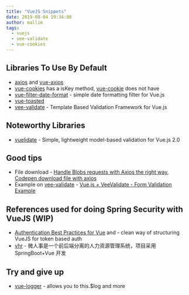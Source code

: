 ```yaml
---
title: "VueJS Snippets"
date: 2019-08-04 19:34:00
author: mallim
tags:
  - vuejs
  - vee-validate
  - vue-cookies
---
```


## Libraries To Use By Default

- [axios](https://github.com/axios/axios) and [vue-axios](https://github.com/imcvampire/vue-axios)
- [vue-cookies](https://github.com/cmp-cc/vue-cookies) has a isKey method, [vue-cookie](https://github.com/alfhen/vue-cookie) does not have
- [vue-filter-date-format](https://github.com/eduardnikolenko/vue-filter-date-format) - simple date formatting filter for Vue.js
- [vue-toasted](https://github.com/shakee93/vue-toasted)
- [vee-validate](https://github.com/baianat/vee-validate) - Template Based Validation Framework for Vue.js

## Noteworthy Libraries

- [vuelidate](https://vuelidate.netlify.com) - Simple, lightweight model-based validation for Vue.js 2.0

## Good tips

- File download - [Handle Blobs requests with Axios the right way](https://medium.com/@fakiolinho/handle-blobs-requests-with-axios-the-right-way-bb905bdb1c04), [Codepen download file with axios](https://codepen.io/nigamshirish/pen/ZMpvRa)
- Example on [vee-validate](https://github.com/baianat/vee-validate) - [Vue.js + VeeValidate - Form Validation Example](https://jasonwatmore.com/post/2018/08/01/vuejs-veevalidate-form-validation-example)

## References used for doing Spring Security with VueJS (WIP)

- [Authentication Best Practices for Vue](https://blog.sqreen.com/authentication-best-practices-vue/) and [](https://github.com/sqreen/vue-authentication-example) - clean way of structuring VueJS for token based auth
- [vhr](https://github.com/lenve/vhr) - 微人事是一个前后端分离的人力资源管理系统，项目采用 SpringBoot+Vue 开发

## Try and give up

- [vue-logger](https://github.com/lluvio/vue-logger) - allows you to this.\$log and more
